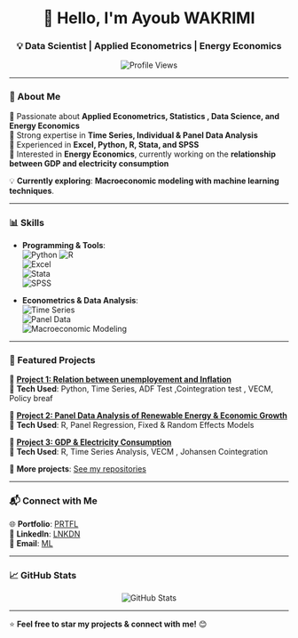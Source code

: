 <h1 align="center">👋 Hello, I'm Ayoub WAKRIMI </h1>
<h3 align="center">💡 Data Scientist | Applied Econometrics | Energy Economics </h3>

<p align="center">
  <img src="https://komarev.com/ghpvc/?username=your-username&label=Profile%20Views&color=blueviolet&style=flat" alt="Profile Views" />
</p>

---

### 🚀 About Me  
🔹 Passionate about **Applied Econometrics, Statistics , Data Science, and Energy Economics**  
🔹 Strong expertise in **Time Series, Individual & Panel Data Analysis**  
🔹 Experienced in **Excel, Python, R, Stata, and SPSS**  
🔹 Interested in **Energy Economics**, currently working on the **relationship between GDP and electricity consumption**  

💡 **Currently exploring**: **Macroeconomic modeling with machine learning techniques**.  

---

### 📊 Skills  
- **Programming & Tools**:  
  ![Python](https://img.shields.io/badge/Python-%233776AB.svg?style=for-the-badge&logo=python&logoColor=white) 
  ![R](https://img.shields.io/badge/R-%23276DC3.svg?style=for-the-badge&logo=r&logoColor=white)  
  ![Excel](https://img.shields.io/badge/Excel-%23217346.svg?style=for-the-badge&logo=microsoft-excel&logoColor=white)  
  ![Stata](https://img.shields.io/badge/Stata-%23134987.svg?style=for-the-badge)  
  ![SPSS](https://img.shields.io/badge/SPSS-%23FF6600.svg?style=for-the-badge)  

- **Econometrics & Data Analysis**:  
  ![Time Series](https://img.shields.io/badge/Time%20Series-%230072B1.svg?style=for-the-badge)  
  ![Panel Data](https://img.shields.io/badge/Panel%20Data-%2300A86B.svg?style=for-the-badge)  
  ![Macroeconomic Modeling](https://img.shields.io/badge/Macroeconomic%20Modeling-%23FF4500.svg?style=for-the-badge)  

---

### 📂 Featured Projects  
🚀 **[Project 1: Relation between unemployement and Inflation](https://github.com/your-username/project2)**  
📌 **Tech Used**: Python, Time Series, ADF Test ,Cointegration test , VECM, Policy breaf

🚀 **[Project 2: Panel Data Analysis of Renewable Energy & Economic Growth](https://github.com/your-username/project3)**  
📌 **Tech Used**: R, Panel Regression, Fixed & Random Effects Models  

🚀 **[Project 3: GDP & Electricity Consumption](https://github.com/your-username/project1)**  
📌 **Tech Used**: R, Time Series Analysis, VECM , Johansen Cointegration  


🔗 **More projects**: [See my repositories](https://github.com/your-username?tab=repositories)  

---

### 📬 Connect with Me  
🌐 **Portfolio**: [PRTFL](https://your-portfolio.com)  
💼 **LinkedIn**: [LNKDN](https://www.linkedin.com/in/ayoub-wakrimi-a8746a2ba/)  
📧 **Email**: [ML](ayoub30701@gmail.com)  

---

### 📈 GitHub Stats  
<p align="center">
  <img src="https://github-readme-stats.vercel.app/api?username=your-username&show_icons=true&theme=radical" alt="GitHub Stats" />
</p>

---

⭐️ **Feel free to star my projects & connect with me!** 😊  
